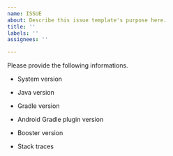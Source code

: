```yaml
---
name: ISSUE
about: Describe this issue template's purpose here.
title: ''
labels: ''
assignees: ''

---
```


Please provide the following informations.

- System version

- Java version

- Gradle version

- Android Gradle plugin version

- Booster version

- Stack traces
